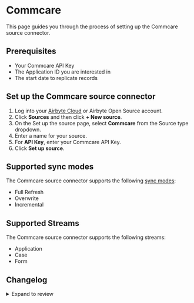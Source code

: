 # Commcare

This page guides you through the process of setting up the Commcare source connector.

## Prerequisites

- Your Commcare API Key
- The Application ID you are interested in
- The start date to replicate records

## Set up the Commcare source connector

1. Log into your [Airbyte Cloud](https://cloud.airbyte.com/workspaces) or Airbyte Open Source account.
2. Click **Sources** and then click **+ New source**.
3. On the Set up the source page, select **Commcare** from the Source type dropdown.
4. Enter a name for your source.
5. For **API Key**, enter your Commcare API Key.
6. Click **Set up source**.

## Supported sync modes

The Commcare source connector supports the following [sync modes](https://docs.airbyte.com/cloud/core-concepts#connection-sync-modes):

- Full Refresh
- Overwrite
- Incremental

## Supported Streams

The Commcare source connector supports the following streams:

- Application
- Case
- Form

## Changelog

<details>
  <summary>Expand to review</summary>

| Version | Date       | Pull Request                                             | Subject                   |
| ------- | ---------- | -------------------------------------------------------- | ------------------------- |
| 0.1.40 | 2025-09-16 | [61267](https://github.com/airbytehq/airbyte/pull/61267) | Update dependencies |
| 0.1.39 | 2025-05-24 | [60382](https://github.com/airbytehq/airbyte/pull/60382) | Update dependencies |
| 0.1.38 | 2025-05-10 | [60011](https://github.com/airbytehq/airbyte/pull/60011) | Update dependencies |
| 0.1.37 | 2025-05-03 | [59396](https://github.com/airbytehq/airbyte/pull/59396) | Update dependencies |
| 0.1.36 | 2025-04-26 | [58905](https://github.com/airbytehq/airbyte/pull/58905) | Update dependencies |
| 0.1.35 | 2025-04-19 | [58353](https://github.com/airbytehq/airbyte/pull/58353) | Update dependencies |
| 0.1.34 | 2025-04-12 | [55998](https://github.com/airbytehq/airbyte/pull/55998) | Update dependencies |
| 0.1.33 | 2025-03-08 | [55313](https://github.com/airbytehq/airbyte/pull/55313) | Update dependencies |
| 0.1.32 | 2025-03-01 | [54912](https://github.com/airbytehq/airbyte/pull/54912) | Update dependencies |
| 0.1.31 | 2025-02-22 | [54424](https://github.com/airbytehq/airbyte/pull/54424) | Update dependencies |
| 0.1.30 | 2025-02-15 | [53749](https://github.com/airbytehq/airbyte/pull/53749) | Update dependencies |
| 0.1.29 | 2025-02-01 | [52845](https://github.com/airbytehq/airbyte/pull/52845) | Update dependencies |
| 0.1.28 | 2025-01-25 | [52319](https://github.com/airbytehq/airbyte/pull/52319) | Update dependencies |
| 0.1.27 | 2025-01-18 | [51097](https://github.com/airbytehq/airbyte/pull/51097) | Update dependencies |
| 0.1.26 | 2024-12-28 | [50509](https://github.com/airbytehq/airbyte/pull/50509) | Update dependencies |
| 0.1.25 | 2024-12-21 | [50064](https://github.com/airbytehq/airbyte/pull/50064) | Update dependencies |
| 0.1.24 | 2024-12-14 | [49172](https://github.com/airbytehq/airbyte/pull/49172) | Update dependencies |
| 0.1.23 | 2024-11-25 | [48645](https://github.com/airbytehq/airbyte/pull/48645) | Starting with this version, the Docker image is now rootless. Please note that this and future versions will not be compatible with Airbyte versions earlier than 0.64 |
| 0.1.22 | 2024-10-29 | [47767](https://github.com/airbytehq/airbyte/pull/47767) | Update dependencies |
| 0.1.21 | 2024-10-28 | [46795](https://github.com/airbytehq/airbyte/pull/46795) | Update dependencies |
| 0.1.20 | 2024-10-05 | [46413](https://github.com/airbytehq/airbyte/pull/46413) | Update dependencies |
| 0.1.19 | 2024-09-28 | [46163](https://github.com/airbytehq/airbyte/pull/46163) | Update dependencies |
| 0.1.18 | 2024-09-21 | [45758](https://github.com/airbytehq/airbyte/pull/45758) | Update dependencies |
| 0.1.17 | 2024-09-14 | [45549](https://github.com/airbytehq/airbyte/pull/45549) | Update dependencies |
| 0.1.16 | 2024-09-07 | [45266](https://github.com/airbytehq/airbyte/pull/45266) | Update dependencies |
| 0.1.15 | 2024-08-31 | [45038](https://github.com/airbytehq/airbyte/pull/45038) | Update dependencies |
| 0.1.14 | 2024-08-24 | [44714](https://github.com/airbytehq/airbyte/pull/44714) | Update dependencies |
| 0.1.13 | 2024-08-17 | [44261](https://github.com/airbytehq/airbyte/pull/44261) | Update dependencies |
| 0.1.12 | 2024-08-10 | [43590](https://github.com/airbytehq/airbyte/pull/43590) | Update dependencies |
| 0.1.11 | 2024-08-03 | [43193](https://github.com/airbytehq/airbyte/pull/43193) | Update dependencies |
| 0.1.10 | 2024-07-27 | [42748](https://github.com/airbytehq/airbyte/pull/42748) | Update dependencies |
| 0.1.9 | 2024-07-20 | [42184](https://github.com/airbytehq/airbyte/pull/42184) | Update dependencies |
| 0.1.8 | 2024-07-13 | [41907](https://github.com/airbytehq/airbyte/pull/41907) | Update dependencies |
| 0.1.7 | 2024-07-10 | [41512](https://github.com/airbytehq/airbyte/pull/41512) | Update dependencies |
| 0.1.6 | 2024-07-06 | [40807](https://github.com/airbytehq/airbyte/pull/40807) | Update dependencies |
| 0.1.5 | 2024-06-26 | [40542](https://github.com/airbytehq/airbyte/pull/40542) | Update dependencies |
| 0.1.4 | 2024-06-25 | [40325](https://github.com/airbytehq/airbyte/pull/40325) | Update dependencies |
| 0.1.3 | 2024-06-22 | [40057](https://github.com/airbytehq/airbyte/pull/40057) | Update dependencies |
| 0.1.2 | 2024-06-04 | [39026](https://github.com/airbytehq/airbyte/pull/39026) | [autopull] Upgrade base image to v1.2.1 |
| 0.1.1 | 2024-05-21 | [38519](https://github.com/airbytehq/airbyte/pull/38519) | [autopull] base image + poetry + up_to_date |
| 0.1.0 | 2022-11-08 | [20220](https://github.com/airbytehq/airbyte/pull/20220) | Commcare Source Connector |

</details>
